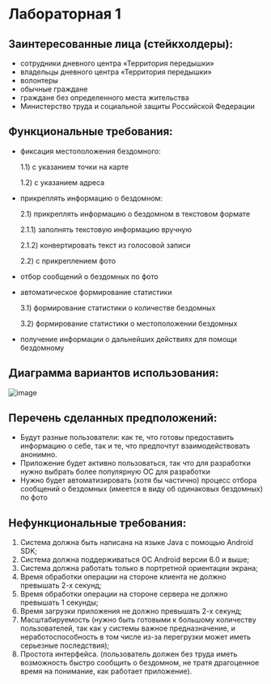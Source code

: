 # Лабораторная 1
## Заинтересованные лица (стейкхолдеры):
- сотрудники дневного центра «Территория передышки»
- владельцы дневного центра «Территория передышки»
- волонтеры
- обычные граждане
- граждане без определенного места жительства
- Министерство труда и социальной защиты Российской Федерации

## Функциональные требования:
- фиксация местоположения бездомного:
  
  1.1) с указанием точки на карте
  
  1.2) с указанием адреса
  
- прикреплять информацию о бездомном:
  
  2.1) прикреплять информацию о бездомном в текстовом формате
  
  2.1.1) заполнять текстовую информацию вручную
  
  2.1.2) конвертировать текст из голосовой записи
  
  2.2) с прикреплением фото
  
- отбор сообщений о бездомных по фото
- автоматическое формирование статистики
  
  3.1) формирование статистики о количестве бездомных

  3.2) формирование статистики о местоположении бездомных
  
- получение информации о дальнейших действиях для помощи бездомному


## Диаграмма вариантов использования:
![image](https://github.com/alenatetenova/HSE-SoftwareArchitecture/assets/71338455/af0f1859-9b83-4191-b9a7-0ea40d86f20f)

## Перечень сделанных предположений:
- Будут разные пользователи: как те, что готовы предоставить информацию о себе, так и те, что предпочтут взаимодействовать анонимно.
- Приложение будет активно пользоваться, так что для разработки нужно выбрать более популярную ОС для разработки
- Нужно будет автоматизировать (хотя бы частично) процесс отбора сообщений о бездомных (имеется в виду об одинаковых бездомных) по фото

## Нефункциональные требования:
1. Система должна быть написана на языке Java с помощью Android SDK;
2. Система должна поддерживаться ОС Android версии 6.0 и выше;
3. Система должна работать только в портретной ориентации экрана;
4. Время обработки операции на стороне клиента не должно превышать 2-х секунд;
5. Время обработки операции на стороне сервера не должно превышать 1 секунды;
6. Время загрузки приложения не должно превышать 2-х секунд; 
7. Масштабируемость (нужно быть готовыми к большому количеству пользователей, так как у системы важное предназначение, и неработоспособность в том числе из-за перегрузки может иметь серьезные последствия);
8. Простота интерфейса. (пользователь должен без труда иметь возможность быстро сообщить о бездомном, не тратя драгоценное время на понимание, как работает приложение).

